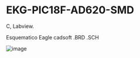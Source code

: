 # EKG-PIC18F-AD620-SMD
C, Labview.

Esquematico Eagle cadsoft .BRD .SCH

![image](https://github.com/myalfred03/EKG-PIC18F-AD620-SMD/blob/master/EKG.jpg)

